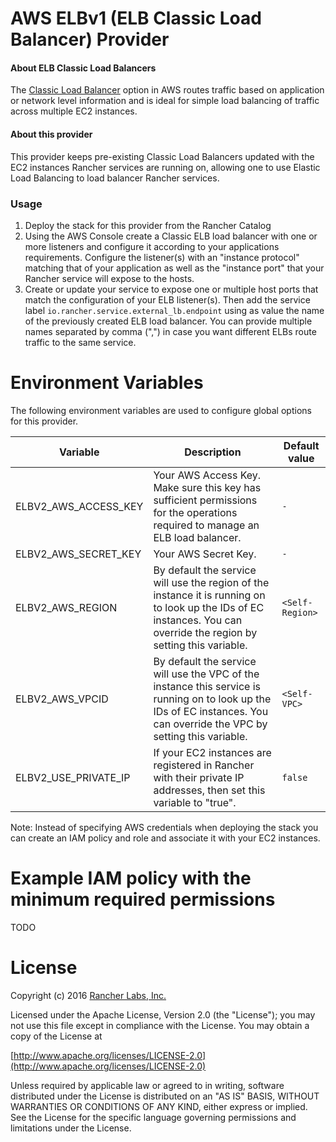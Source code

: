 AWS ELBv1 (ELB Classic Load Balancer) Provider
==========

#### About ELB Classic Load Balancers
The [Classic Load Balancer](https://aws.amazon.com/elasticloadbalancing/classicloadbalancer/) option in AWS routes traffic based on application or network level information and is ideal for simple load balancing of traffic across multiple EC2 instances.

#### About this provider
This provider keeps pre-existing Classic Load Balancers updated with the EC2 instances Rancher services are running on, allowing one to use Elastic Load Balancing to load balancer Rancher services.

### Usage

1. Deploy the stack for this provider from the Rancher Catalog
2. Using the AWS Console create a Classic ELB load balancer with one or more listeners and configure it according to your applications requirements. Configure the listener(s) with an "instance protocol" matching that of your application as well as the "instance port" that your Rancher service will expose to the hosts.
3. Create or update your service to expose one or multiple host ports that match the configuration of your ELB listener(s). Then add the service label `io.rancher.service.external_lb.endpoint` using as value the name of the previously created ELB load balancer. You can provide multiple names separated by comma (",") in case you want different ELBs route traffic to the same service.

Environment Variables
==========

The following environment variables are used to configure global options for this provider.

| Variable | Description | Default value |
|----------------------|-----------------------------------------------------------------------------------------------------------------------------------------------------------------------------|-------------------|
| ELBV2_AWS_ACCESS_KEY | Your AWS Access Key. Make sure this key has sufficient permissions for the operations required to manage an ELB load balancer. | `-` |
| ELBV2_AWS_SECRET_KEY | Your AWS Secret Key. | `-` |
| ELBV2_AWS_REGION | By default the service will use the region of the instance it is running on to look up the IDs of EC instances. You can override the region by setting this variable. | `<Self-Region>` |
| ELBV2_AWS_VPCID | By default the service will use the VPC of the instance this service is running on to look up the IDs of EC instances. You can override the VPC by setting this variable. | `<Self-VPC>` |
| ELBV2_USE_PRIVATE_IP | If your EC2 instances are registered in Rancher with their private IP addresses, then set this variable to "true". | `false` |

Note: Instead of specifying AWS credentials when deploying the stack you can create an IAM policy and role and associate it with your EC2 instances.

Example IAM policy with the minimum required permissions
==========

TODO

License
=======
Copyright (c) 2016 [Rancher Labs, Inc.](http://rancher.com)

Licensed under the Apache License, Version 2.0 (the "License");
you may not use this file except in compliance with the License.
You may obtain a copy of the License at

[http://www.apache.org/licenses/LICENSE-2.0](http://www.apache.org/licenses/LICENSE-2.0)

Unless required by applicable law or agreed to in writing, software
distributed under the License is distributed on an "AS IS" BASIS,
WITHOUT WARRANTIES OR CONDITIONS OF ANY KIND, either express or implied.
See the License for the specific language governing permissions and
limitations under the License.
